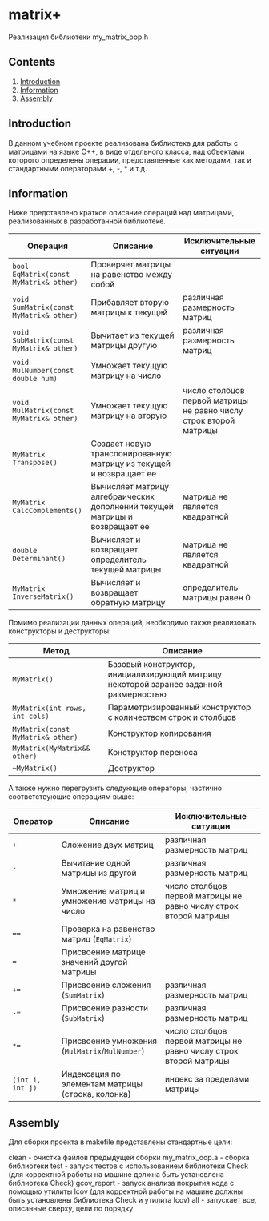 # matrix+

Реализация библиотеки my_matrix_oop.h

## Contents

1. [Introduction](#introduction)
2. [Information](#information)
3. [Assembly](#assembly)

## Introduction

В данном учебном проекте реализована библиотека для работы с матрицами на языке C++, в виде отдельного класса, над объектами которого определены операции, представленные как методами, так и стандартными операторами +, -, * и т.д.


## Information

Ниже представлено краткое описание операций над матрицами, реализованных в разработанной библиотеке.

| Операция    | Описание   | Исключительные ситуации |
| ----------- | ----------- | ----------- |
| `bool EqMatrix(const MyMatrix& other)` | Проверяет матрицы на равенство между собой |  |
| `void SumMatrix(const MyMatrix& other)` | Прибавляет вторую матрицы к текущей | различная размерность матриц |
| `void SubMatrix(const MyMatrix& other)` | Вычитает из текущей матрицы другую | различная размерность матриц |
| `void MulNumber(const double num)` | Умножает текущую матрицу на число |  |
| `void MulMatrix(const MyMatrix& other)` | Умножает текущую матрицу на вторую | число столбцов первой матрицы не равно числу строк второй матрицы |
| `MyMatrix Transpose()` | Создает новую транспонированную матрицу из текущей и возвращает ее |  |
| `MyMatrix CalcComplements()` | Вычисляет матрицу алгебраических дополнений текущей матрицы и возвращает ее | матрица не является квадратной |
| `double Determinant()` | Вычисляет и возвращает определитель текущей матрицы | матрица не является квадратной |
| `MyMatrix InverseMatrix()` | Вычисляет и возвращает обратную матрицу | определитель матрицы равен 0 |

Помимо реализации данных операций, необходимо также реализовать конструкторы и деструкторы:

| Метод    | Описание   |
| ----------- | ----------- |
| `MyMatrix()` | Базовый конструктор, инициализирующий матрицу некоторой заранее заданной размерностью |  
| `MyMatrix(int rows, int cols)` | Параметризированный конструктор с количеством строк и столбцов | 
| `MyMatrix(const MyMatrix& other)` | Конструктор копирования |
| `MyMatrix(MyMatrix&& other)` | Конструктор переноса |
| `~MyMatrix()` | Деструктор |

А также нужно перегрузить следующие операторы, частично соответствующие операциям выше:

| Оператор    | Описание   | Исключительные ситуации |
| ----------- | ----------- | ----------- |
| `+`      | Сложение двух матриц  | различная размерность матриц |
| `-`   | Вычитание одной матрицы из другой | различная размерность матриц |
| `*`  | Умножение матриц и умножение матрицы на число | число столбцов первой матрицы не равно числу строк второй матрицы |
| `==`  | Проверка на равенство матриц (`EqMatrix`) | |
| `=`  | Присвоение матрице значений другой матрицы | |
| `+=`  | Присвоение сложения (`SumMatrix`)   | различная размерность матриц |
| `-=`  | Присвоение разности (`SubMatrix`) | различная размерность матриц |
| `*=`  | Присвоение умножения (`MulMatrix`/`MulNumber`) | число столбцов первой матрицы не равно числу строк второй матрицы |
| `(int i, int j)`  | Индексация по элементам матрицы (строка, колонка) | индекс за пределами матрицы |

## Assembly

Для сборки проекта в makefile представлены стандартные цели:

clean - очистка файлов предыдущей сборки
my_matrix_oop.a - сборка библиотеки
test - запуск тестов с использованием библиотеки Check (для корректной работы на машине должна быть установлена библиотека Check)
gcov_report - запуск анализа покрытия кода с помощью утилиты lcov (для корректной работы на машине должны быть установлены библиотека Check и утилита lcov)
all - запускает все, описанные сверху, цели по порядку
